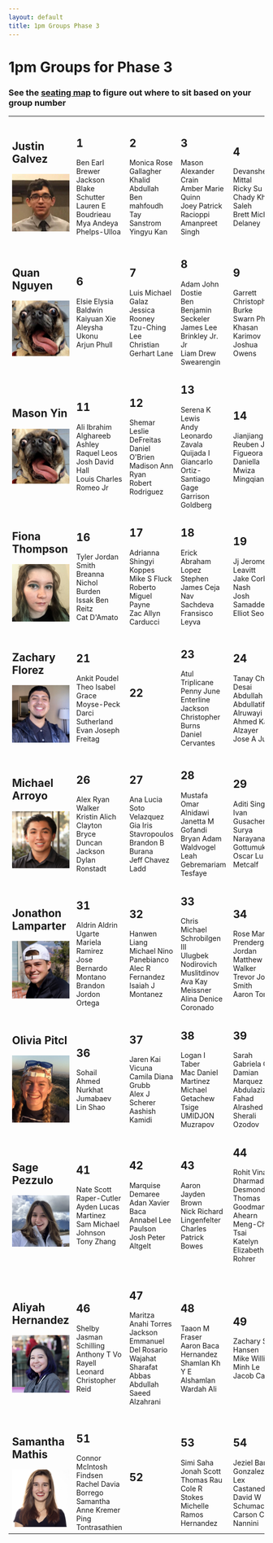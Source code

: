 ```yaml
---
layout: default
title: 1pm Groups Phase 3
---
```


# 1pm Groups for Phase 3

### See the [seating map](../gittings129bseating.png) to figure out where to sit based on your group number

<table>
<tr>
<td>
<h2>Justin Galvez</h2>
<img width="150" src="./../../images/jgalvez.jpg" /></td>
<td>
<h2>1</h2>
Ben Earl Brewer<br />
Jackson Blake Schutter<br />
Lauren E Boudrieau<br />
Mya Andeya Phelps-Ulloa<br />
</td>
<td>
<h2>2</h2>
Monica Rose Gallagher<br />
Khalid Abdullah Ben mahfoudh<br />
Tay Sanstrom<br />
Yingyu Kan<br />
</td>
<td>
<h2>3</h2>
Mason Alexander Crain<br />
Amber Marie Quinn<br />
Joey Patrick Racioppi<br />
Amanpreet Singh<br />
</td>
<td>
<h2>4</h2>
Devanshee Mittal<br />
Ricky Su<br />
Chady Khaled Saleh<br />
Brett Michael Delaney<br />
</td>
<td>
<h2>5</h2>
Kevin Lopez Sanchez<br />
Luke Ahero Ouko<br />
Michael Ioan Sava<br />
Freddy Miyoshi Geile<br />
</td>
</tr>
<tr>
<td>
<h2>Quan Nguyen</h2>
<img width="150" src="./../../images/dog.png" /></td>
<td>
<h2>6</h2>
Elsie Elysia Baldwin<br />
Kaiyuan Xie<br />
Aleysha Ukonu<br />
Arjun Phull<br />
</td>
<td>
<h2>7</h2>
Luis Michael Galaz<br />
Jessica Rooney<br />
Tzu-Ching Lee<br />
Christian Gerhart Lane<br />
</td>
<td>
<h2>8</h2>
Adam John Dostie<br />
Ben Benjamin Seckeler<br />
James Lee Brinkley Jr. Jr<br />
Liam Drew Swearengin<br />
</td>
<td>
<h2>9</h2>
Garrett Christopher Burke<br />
Swarn Phore<br />
Khasan Karimov<br />
Joshua Owens<br />
</td>
<td>
<h2>10</h2>
</td>
</tr>
<tr>
<td>
<h2>Mason Yin</h2>
<img width="150" src="./../../images/dog.png" /></td>
<td>
<h2>11</h2>
Ali Ibrahim Alghareeb<br />
Ashley Raquel Leos<br />
Josh David Hall<br />
Louis Charles Romeo Jr<br />
</td>
<td>
<h2>12</h2>
Shemar Leslie DeFreitas<br />
Daniel O'Brien<br />
Madison Ann Ryan<br />
Robert Rodriguez<br />
</td>
<td>
<h2>13</h2>
Serena K Lewis<br />
Andy Leonardo Zavala Quijada I<br />
Giancarlo Ortiz-Santiago<br />
Gage Garrison Goldberg<br />
</td>
<td>
<h2>14</h2>
Jianjiang Yu<br />
Reuben Jesus Figueora<br />
Daniella Mwiza<br />
Mingqian Fu<br />
</td>
<td>
<h2>15</h2>
Aiden John Foster<br />
Colton James Ramler Quirk<br />
Jose Manuel Marcos<br />
Zach John Nicolosi<br />
</td>
</tr>
<tr>
<td>
<h2>Fiona Thompson</h2>
<img width="150" src="./../../images/fthompson.jpg" /></td>
<td>
<h2>16</h2>
Tyler Jordan Smith<br />
Breanna Nichol Burden<br />
Issak Ben Reitz<br />
Cat D'Amato<br />
</td>
<td>
<h2>17</h2>
Adrianna Shingyi Koppes<br />
Mike S Fluck<br />
Roberto Miguel Payne<br />
Zac Allyn Carducci<br />
</td>
<td>
<h2>18</h2>
Erick Abraham Lopez<br />
Stephen James Ceja<br />
Nav Sachdeva<br />
Fransisco Leyva<br />
</td>
<td>
<h2>19</h2>
Jj Jerome Leavitt<br />
Jake Corbin Nash<br />
Josh Samadder<br />
Elliot Seo<br />
</td>
<td>
<h2>20</h2>
Atlas Mae Roseberry<br />
Angela Grace Mankin<br />
Blake A Herring<br />
Toye O Molomo<br />
</td>
</tr>
<tr>
<td>
<h2>Zachary Florez</h2>
<img width="150" src="./../../images/zflorez.jpg" /></td>
<td>
<h2>21</h2>
Ankit Poudel<br />
Theo Isabel Grace Moyse-Peck<br />
Darci Sutherland<br />
Evan Joseph Freitag<br />
</td>
<td>
<h2>22</h2>
</td>
<td>
<h2>23</h2>
Atul Triplicane<br />
Penny June Enterline<br />
Jackson Christopher Burns<br />
Daniel Cervantes<br />
</td>
<td>
<h2>24</h2>
Tanay Chirayu Desai<br />
Abdullah Abdullatif Alruwayi<br />
Ahmed Kamal Alzayer<br />
Jose A Juarez<br />
</td>
<td>
<h2>25</h2>
Nathan James Mette<br />
John Ryan Svoboda<br />
Jack Christopher Roby<br />
Shashank Raj Pitla<br />
</td>
</tr>
<tr>
<td>
<h2>Michael Arroyo</h2>
<img width="150" src="./../../images/marroyo.jpg" /></td>
<td>
<h2>26</h2>
Alex Ryan Walker<br />
Kristin Alich<br />
Clayton Bryce Duncan<br />
Jackson Dylan Ronstadt<br />
</td>
<td>
<h2>27</h2>
Ana Lucia Soto Velazquez<br />
Gia Iris Stavropoulos<br />
Brandon B Burana<br />
Jeff Chavez Ladd<br />
</td>
<td>
<h2>28</h2>
Mustafa Omar Alnidawi<br />
Janetta M Gofandi<br />
Bryan Adam Waldvogel<br />
Leah Gebremariam Tesfaye<br />
</td>
<td>
<h2>29</h2>
Aditi Singh<br />
Ivan Gusachenko<br />
Surya Narayana Raju Gottumukkala<br />
Oscar Lu Metcalf<br />
</td>
<td>
<h2>30</h2>
Farooq Shahin<br />
Erika Polanco<br />
Veronica Platt<br />
Matthew Ryan Miller<br />
</td>
</tr>
<tr>
<td>
<h2>Jonathon Lamparter</h2>
<img width="150" src="./../../images/jlamparter.jpg" /></td>
<td>
<h2>31</h2>
Aldrin Aldrin Ugarte<br />
Mariela Ramirez<br />
Jose Bernardo Montano<br />
Brandon Jordon Ortega<br />
</td>
<td>
<h2>32</h2>
Hanwen Liang<br />
Michael Nino Panebianco<br />
Alec R Fernandez<br />
Isaiah J Montanez<br />
</td>
<td>
<h2>33</h2>
Chris Michael Schrobilgen III<br />
Ulugbek Nodirovich Muslitdinov<br />
Ava Kay Meissner<br />
Alina Denice Coronado<br />
</td>
<td>
<h2>34</h2>
Rose Marie Prendergast<br />
Jordan Matthew Walker<br />
Trevor John Smith<br />
Aaron Torres<br />
</td>
<td>
<h2>35</h2>
Abigail Elizabeth Power<br />
Adam Otabek Kadirov<br />
Alessandro Rafael Bressani<br />
Oscar Scott Fischer<br />
</td>
</tr>
<tr>
<td>
<h2>Olivia Pitcl</h2>
<img width="150" src="./../../images/opitcl.jpg" /></td>
<td>
<h2>36</h2>
Sohail Ahmed<br />
Nurkhat Jumabaev<br />
Lin Shao<br />
</td>
<td>
<h2>37</h2>
Jaren Kai Vicuna<br />
Camila Diana Grubb<br />
Alex J Scherer<br />
Aashish Kamidi<br />
</td>
<td>
<h2>38</h2>
Logan I Taber<br />
Mac Daniel Martinez<br />
Michael Getachew Tsige<br />
UMIDJON Muzrapov<br />
</td>
<td>
<h2>39</h2>
Sarah Gabriela Ortiz<br />
Damian Marquez<br />
Abdulaziz Fahad Alrashed<br />
Sherali Ozodov<br />
</td>
<td>
<h2>40</h2>
Rachel Marie Goldman<br />
Steven Truong<br />
Hudson Gentry Cox<br />
Vincent Sunu Kwon<br />
</td>
</tr>
<tr>
<td>
<h2>Sage Pezzulo</h2>
<img width="150" src="./../../images/spezzulo.jpg" /></td>
<td>
<h2>41</h2>
Nate Scott Raper-Cutler<br />
Ayden Lucas Martinez<br />
Sam Michael Johnson<br />
Tony Zhang<br />
</td>
<td>
<h2>42</h2>
Marquise Demaree<br />
Adan Xavier Baca<br />
Annabel Lee Paulson<br />
Josh Peter Altgelt<br />
</td>
<td>
<h2>43</h2>
Aaron Jayden Brown<br />
Nick Richard Lingenfelter<br />
Charles Patrick Bowes<br />
</td>
<td>
<h2>44</h2>
Rohit Vinay Dharmadhikari<br />
Desmond Thomas Goodman-Ahearn<br />
Meng-Che Tsai<br />
Katelyn Elizabeth Rohrer<br />
</td>
<td>
<h2>45</h2>
Ethan Scott Davis<br />
Javier Thomas Trejo<br />
Nick Buckner<br />
Giyong Han<br />
</td>
</tr>
<tr>
<td>
<h2>Aliyah Hernandez</h2>
<img width="150" src="./../../images/ahernandez.png" /></td>
<td>
<h2>46</h2>
Shelby Jasman Schilling<br />
Anthony T Vo<br />
Rayell Leonard<br />
Christopher Reid<br />
</td>
<td>
<h2>47</h2>
Maritza Anahi Torres<br />
Jackson Emmanuel Del Rosario<br />
Wajahat Sharafat Abbas<br />
Abdullah Saeed Alzahrani<br />
</td>
<td>
<h2>48</h2>
Taaon M Fraser<br />
Aaron Baca Hernandez<br />
Shamlan Kh Y E Alshamlan<br />
Wardah Ali<br />
</td>
<td>
<h2>49</h2>
Zachary S E Hansen<br />
Mike Williams<br />
Minh Le<br />
Jacob Castillo<br />
</td>
<td>
<h2>50</h2>
Aristotle Enrique Vasquez<br />
Elizabeth Charlotte Kight<br />
Jessica Zhang<br />
Miguel Sebastian Quintero-Cardenas Jr<br />
</td>
</tr>
<tr>
<td>
<h2>Samantha Mathis</h2>
<img width="150" src="./../../images/smathis.jpg" /></td>
<td>
<h2>51</h2>
Connor McIntosh Findsen<br />
Rachel Davia Borrego<br />
Samantha Anne Kremer<br />
Ping Tontrasathien<br />
</td>
<td>
<h2>52</h2>
</td>
<td>
<h2>53</h2>
Simi Saha<br />
Jonah Scott Thomas Rau<br />
Cole R Stokes<br />
Michelle Ramos Hernandez<br />
</td>
<td>
<h2>54</h2>
Jeziel Banos Gonzalez<br />
Lex Castaneda<br />
David W Schumacher<br />
Carson C Nannini<br />
</td>
<td>
<h2>55</h2>
Blue Garrabrant<br />
Janè Wang<br />
David Parker Wigton<br />
Ivan Alexander Miranda<br />
</td>
</tr>
</table>
